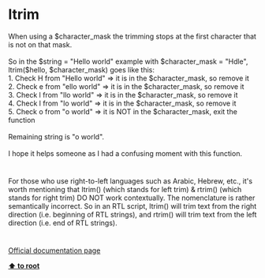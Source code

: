 # ltrim




<div class="phpcode"><span class="html">
When using a $character_mask the trimming stops at the first character that is not on that mask.<br><br>So in the $string = &quot;Hello world&quot; example with $character_mask = &quot;Hdle&quot;, ltrim($hello, $character_mask) goes like this:<br>1. Check H from &quot;Hello world&quot; =&gt; it is in the $character_mask, so remove it<br>2. Check e from &quot;ello world&quot; =&gt; it is in the $character_mask, so remove it<br>3. Check l from &quot;llo world&quot; =&gt; it is in the $character_mask, so remove it<br>4. Check l from &quot;lo world&quot; =&gt; it is in the $character_mask, so remove it<br>5. Check o from &quot;o world&quot; =&gt; it is NOT in the $character_mask, exit the function<br><br>Remaining string is &quot;o world&quot;.<br><br>I hope it helps someone as I had a confusing moment with this function.</span>
</div>
  

#


<div class="phpcode"><span class="html">
For those who use right-to-left languages such as Arabic, Hebrew, etc., it&apos;s worth mentioning that ltrim() (which stands for left trim) &amp; rtrim() (which stands for right trim) DO NOT work contextually. The nomenclature is rather semantically incorrect. So in an RTL script, ltrim() will trim text from the right direction (i.e. beginning of RTL strings), and rtrim() will trim text from the left direction (i.e. end of RTL strings).</span>
</div>
  

#

[Official documentation page](https://www.php.net/manual/en/function.ltrim.php)

**[⬆ to root](/)**
